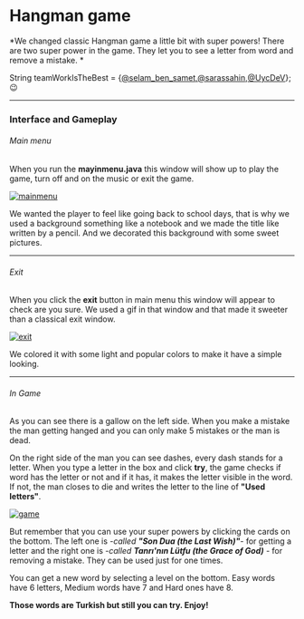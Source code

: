 # Hangman game
*We changed classic Hangman game a little bit with super powers!
There are two super power in the game. They let you to see a letter from word and remove a mistake. *



String teamWorkIsTheBest = {[@selam_ben_samet](https://github.com/selam-ben-samet "@selam_ben_samet"),[@sarassahin](https://github.com/sarassahin "@sarassahin"),[@UycDeV](https://github.com/UycDeV "@UycDeV")}; 😉

------------


### Interface and Gameplay

###### Main menu
When you run the **mayinmenu.java** this window will show up to play the game, turn off and on the music or exit the game.

[![mainmenu](https://gcdnb.pbrd.co/images/AJvF27vIiCQi.png?o=1 "mainmenu")](https://gcdnb.pbrd.co/images/AJvF27vIiCQi.png?o=1 "mainmenu")

We wanted the player to feel like going back to school days, that is why we used a background something like a notebook and we made the title like written by a pencil.
And we decorated this background with some sweet pictures.

------------


###### Exit
When you click the **exit** button in main menu this window will appear to check are you sure.
We used a gif in that window and that made it sweeter than a classical exit window.

[![exit](https://gcdnb.pbrd.co/images/Njm5WxRpJynB.png?o=1 "exit")](https://gcdnb.pbrd.co/images/Njm5WxRpJynB.png?o=1 "exit")

We colored it with some light and popular colors to make it have a simple looking.

------------


###### In Game

As you can see there is a gallow on the left side. When you make a mistake the man getting hanged and you can only make 5 mistakes or the man is dead.

On the right side of the man you can see dashes, every dash stands for a letter.
When you type a letter in the box and click **try**, the game checks if word has the letter or not and if it has, it makes the letter visible in the word. If not, the man closes to die and writes the letter to the line of **"Used letters"**.



[![game](https://gcdnb.pbrd.co/images/JXIGpW4jOuaY.png?o=1 "game")](https://gcdnb.pbrd.co/images/JXIGpW4jOuaY.png?o=1 "game")

But remember that you can use your super powers by clicking the cards on the bottom.
The left one is *-called **"Son Dua (the Last Wish)"**-* for getting a letter and the right one is *-called **Tanrı'nın Lütfu (the Grace of God)** -* for removing a mistake.
They can be used just for one times.

You can get a new word by selecting a level on the bottom.
Easy words have 6 letters, Medium words have 7 and Hard ones have 8.

**Those words are Turkish but still you can try.
Enjoy!**

